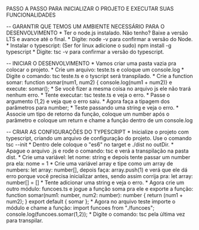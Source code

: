 PASSO A PASSO PARA INICIALIZAR O PROJETO E EXECUTAR SUAS FUNCIONALIDADES

-- GARANTIR QUE TEMOS UM AMBIENTE NECESSÁRIO PARA O DESENVOLVIMENTO
	* Ter o node.js instalado. Não tenho? Baixe a versão LTS e avance até o final.
	* Digite: node -v para confirmar a versão do Node.
	* Instalar o typescript: (Ser for linux adicione o sudo) npm install -g typescript
	* Digite: tsc -v para confirmar a versão do typescript.

-- INICIAR O DESENVOLVIMENTO
	* Vamos criar uma pasta vazia pra colocar o projeto.
	* Crie um arquivo: teste.ts e coloque um console.log
	* Digite o comando: tsc teste.ts e o tyscript será transpilado.
	* Crie a function somar: function somar(num1, num2) { console.log(num1 + num2)} e execute: somar();
	* Se você fizer a mesma coisa no arquivo js ele não trará nenhum erro.
	* Tente executar: tsc teste.ts  e veja o erro.
	* Passe o argumento (1,2) e veja que o erro saiu.
	* Agora faça a tipagem dos parâmetros para number;
	* Teste passando uma string e veja o erro.
	* Associe um tipo de retorno da função, coloque um number após o parâmetro e coloque um return e chame a função dentro de um console.log

-- CRIAR AS CONFIGURAÇÕES DO TYPESCRIPT
	* Inicialize o projeto com typescript, criando um arquivo de configuração do projeto. Use o comando tsc --init
	* Dentro dele coloque o "es6" no target e ./dist no outDir.
	* Apague o arquivo .js e rode o comando: tsc e verá a transpilação na pasta dist.
	* Crie uma variável: let nome: string e depois tente passar um number pra ela: nome = 1
	* Crie uma variável array e tipe como um array de numbers: let array: number[], depois faça: array.push(1) e verá que ele dá erro porque você precisa inicializar antes, sendo assim corrija pra: let array: number[] = []
	* Tente adicionar uma string e veja o erro.
	* Agora crie um outro módulo: funcoes.ts e jogue a função soma pra ele e exporte a função: 		function somar(num1: number, num2: number): number {
  			return (num1 + num2);
			}
		export default { somar };
	* Agora no arquivo teste importe o módulo e chame a função:
		import funcoes from "./funcoes";
		console.log(funcoes.somar(1,2));
	* Digite o comando: tsc pela última vez para transpilar.
	
